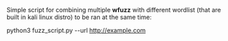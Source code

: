  Simple script for combining multiple **wfuzz** with different wordlist (that are built in kali linux distro) to be ran at the same time:

python3 fuzz_script.py --url http://example.com 
